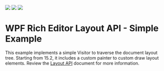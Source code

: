 <!-- default badges list -->
![](https://img.shields.io/endpoint?url=https://codecentral.devexpress.com/api/v1/VersionRange/128607920/21.1.5%2B)
[![](https://img.shields.io/badge/Open_in_DevExpress_Support_Center-FF7200?style=flat-square&logo=DevExpress&logoColor=white)](https://supportcenter.devexpress.com/ticket/details/T250783)
[![](https://img.shields.io/badge/📖_How_to_use_DevExpress_Examples-e9f6fc?style=flat-square)](https://docs.devexpress.com/GeneralInformation/403183)
<!-- default badges end -->
# WPF Rich Editor Layout API - Simple Example

This example implements a simple Visitor to traverse the document layout tree. Starting from 15.2, it includes a custom painter to custom draw layout elements. Review the <a href="https://documentation.devexpress.com/WPF/114152/Controls-and-Libraries/Rich-Text-Editor/Page-Layout/Layout-API">Layout API</a> document for more information.

<br/>
